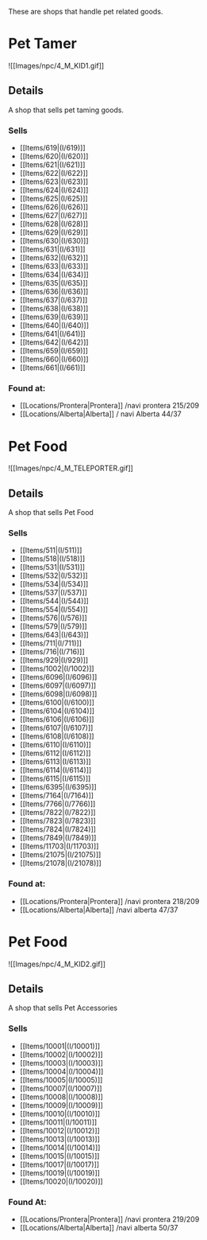 These are shops that handle pet related goods. 

# Pet Tamer

![[Images/npc/4_M_KID1.gif]]

## Details

A shop that sells pet taming goods. 

### Sells

+ [[Items/619|(I/619)]]
+ [[Items/620|(I/620)]]
+ [[Items/621|(I/621)]]
+ [[Items/622|(I/622)]]
+ [[Items/623|(I/623)]]
+ [[Items/624|(I/624)]]
+ [[Items/625|(I/625)]]
+ [[Items/626|(I/626)]]
+ [[Items/627|(I/627)]]
+ [[Items/628|(I/628)]]
+ [[Items/629|(I/629)]]
+ [[Items/630|(I/630)]]
+ [[Items/631|(I/631)]]
+ [[Items/632|(I/632)]]
+ [[Items/633|(I/633)]]
+ [[Items/634|(I/634)]]
+ [[Items/635|(I/635)]]
+ [[Items/636|(I/636)]]
+ [[Items/637|(I/637)]]
+ [[Items/638|(I/638)]]
+ [[Items/639|(I/639)]]
+ [[Items/640|(I/640)]]
+ [[Items/641|(I/641)]]
+ [[Items/642|(I/642)]]
+ [[Items/659|(I/659)]]
+ [[Items/660|(I/660)]]
+ [[Items/661|(I/661)]]

### Found at:

+ [[Locations/Prontera|Prontera]] /navi prontera 215/209
+ [[Locations/Alberta|Alberta]] / navi Alberta 44/37


# Pet Food

![[Images/npc/4_M_TELEPORTER.gif]]

## Details

A shop that sells Pet Food 

### Sells
+ [[Items/511|(I/511)]]
+ [[Items/518|(I/518)]]
+ [[Items/531|(I/531)]]
+ [[Items/532|(I/532)]]
+ [[Items/534|(I/534)]]
+ [[Items/537|(I/537)]]
+ [[Items/544|(I/544)]]
+ [[Items/554|(I/554)]]
+ [[Items/576|(I/576)]]
+ [[Items/579|(I/579)]]
+ [[Items/643|(I/643)]]
+ [[Items/711|(I/711)]]
+ [[Items/716|(I/716)]]
+ [[Items/929|(I/929)]]
+ [[Items/1002|(I/1002)]]
+ [[Items/6096|(I/6096)]]
+ [[Items/6097|(I/6097)]]
+ [[Items/6098|(I/6098)]]
+ [[Items/6100|(I/6100)]]
+ [[Items/6104|(I/6104)]]
+ [[Items/6106|(I/6106)]]
+ [[Items/6107|(I/6107)]]
+ [[Items/6108|(I/6108)]]
+ [[Items/6110|(I/6110)]]
+ [[Items/6112|(I/6112)]]
+ [[Items/6113|(I/6113)]]
+ [[Items/6114|(I/6114)]]
+ [[Items/6115|(I/6115)]]
+ [[Items/6395|(I/6395)]]
+ [[Items/7164|(I/7164)]]
+ [[Items/7766|(I/7766)]]
+ [[Items/7822|(I/7822)]]
+ [[Items/7823|(I/7823)]]
+ [[Items/7824|(I/7824)]]
+ [[Items/7849|(I/7849)]]
+ [[Items/11703|(I/11703)]]
+ [[Items/21075|(I/21075)]]
+ [[Items/21078|(I/21078)]]


### Found at:
+ [[Locations/Prontera|Prontera]] /navi prontera 218/209
+ [[Locations/Alberta|Alberta]]  /navi alberta 47/37


# Pet Food

![[Images/npc/4_M_KID2.gif]]

## Details

A shop that sells Pet Accessories

### Sells
+ [[Items/10001|(I/10001)]]
+ [[Items/10002|(I/10002)]]
+ [[Items/10003|(I/10003)]]
+ [[Items/10004|(I/10004)]]
+ [[Items/10005|(I/10005)]]
+ [[Items/10007|(I/10007)]]
+ [[Items/10008|(I/10008)]]
+ [[Items/10009|(I/10009)]]
+ [[Items/10010|(I/10010)]]
+ [[Items/10011|(I/10011)]]
+ [[Items/10012|(I/10012)]]
+ [[Items/10013|(I/10013)]]
+ [[Items/10014|(I/10014)]]
+ [[Items/10015|(I/10015)]]
+ [[Items/10017|(I/10017)]]
+ [[Items/10019|(I/10019)]]
+ [[Items/10020|(I/10020)]]

### Found At:
+ [[Locations/Prontera|Prontera]] /navi prontera 219/209
+ [[Locations/Alberta|Alberta]]  /navi alberta 50/37

